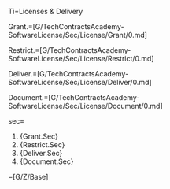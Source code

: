Ti=Licenses & Delivery

Grant.=[G/TechContractsAcademy-SoftwareLicense/Sec/License/Grant/0.md]

Restrict.=[G/TechContractsAcademy-SoftwareLicense/Sec/License/Restrict/0.md]

Deliver.=[G/TechContractsAcademy-SoftwareLicense/Sec/License/Deliver/0.md]

Document.=[G/TechContractsAcademy-SoftwareLicense/Sec/License/Document/0.md]

sec=<ol><li>{Grant.Sec}<li>{Restrict.Sec}<li>{Deliver.Sec}<li>{Document.Sec}</ol>

=[G/Z/Base]
